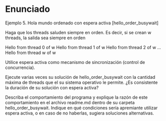 # Enunciado

Ejemplo 5. Hola mundo ordenado con espera activa [hello_order_busywait]

Haga que los threads saluden siempre en orden. Es decir, si se crean w threads, la salida sea siempre en orden

Hello from thread 0 of w
Hello from thread 1 of w
Hello from thread 2 of w
...
Hello from thread w of w

Utilice espera activa como mecanismo de sincronización (control de concurrencia).

Ejecute varias veces su solución de hello_order_busywait con la cantidad máxima de threads que el su sistema operativo le permite. ¿Es consistente la duración de su solución con espera activa?

Describa el comportamiento del programa y explique la razón de este comportamiento en el archivo readme.md dentro de su carpeta hello_order_busywait. Indique en qué condiciones sería apremiante utilizar espera activa, o en caso de no haberlas, sugiera soluciones alternativas.

